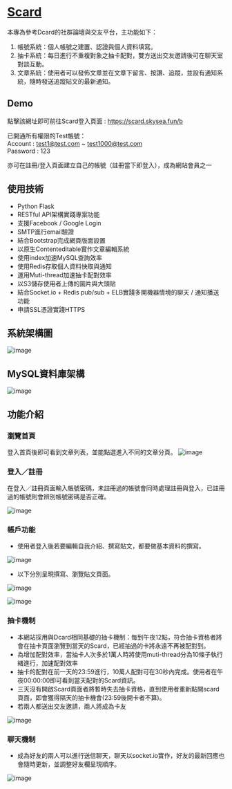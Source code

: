 # [Scard](https://scard.skysea.fun/b)

本專為參考Dcard的社群論壇與交友平台，主功能如下：

1. 帳號系統：個人帳號之建置、認證與個人資料填寫。
2. 抽卡系統：每日進行不重複對象之抽卡配對，雙方送出交友邀請後可在聊天室對談互動。
3. 文章系統：使用者可以發佈文章並在文章下留言、按讚、追蹤，並設有通知系統，隨時發送追蹤貼文的最新通知。

## Demo
點擊該網址即可前往Scard登入頁面 : https://scard.skysea.fun/b

已開通所有權限的Test帳號：</br>
Account : test1@test.com ~ test1000@test.com</br>
Password : 123

亦可在註冊/登入頁面建立自己的帳號（註冊當下即登入），成為網站會員之一

## 使用技術

* Python Flask
* RESTful API架構實踐專案功能
* 支援Facebook / Google Login
* SMTP進行email驗證
* 結合Bootstrap完成網頁版面設置
* 以原生Contenteditable實作文章編輯系統
* 使用index加速MySQL查詢效率
* 使用Redis存取個人資料快取與通知
* 運用Muti-thread加速抽卡配對效率
* 以S3儲存使用者上傳的圖片與大頭貼
* 結合Socket.io + Redis pub/sub + ELB實踐多開機器情境的聊天 / 通知播送功能
* 申請SSL憑證實踐HTTPS

## 系統架構圖

![image](https://user-images.githubusercontent.com/73434165/125689230-d7c18637-3669-42a1-9416-8c690d22273f.png)

## MySQL資料庫架構
![image](https://user-images.githubusercontent.com/73434165/125606523-74c5a56d-2e0e-4e50-a7a1-7f05b5b52178.png)


## 功能介紹

### 瀏覽首頁

登入首頁後即可看到文章列表，並能點選進入不同的文章分頁。
![image](https://user-images.githubusercontent.com/73434165/125607108-6d6180fc-b4a7-48fb-877a-5c476c12e0c4.png)

### 登入／註冊

在登入／註冊頁面輸入帳號密碼，未註冊過的帳號會同時處理註冊與登入，已註冊過的帳號則會辨別帳號密碼是否正確。

![image](https://user-images.githubusercontent.com/73434165/125607300-d8f4d0ec-0f88-45c6-9d75-5c8c66214670.png)

### 帳戶功能

* 使用者登入後若要編輯自我介紹、撰寫貼文，都要做基本資料的撰寫。

![image](https://user-images.githubusercontent.com/73434165/125607552-81825dc6-7ffd-4cce-aa2c-7a294b3ae003.png)

* 以下分別呈現撰寫、瀏覽貼文頁面。
  
![image](https://user-images.githubusercontent.com/73434165/125604268-c49e9ccb-3754-4df7-8feb-2f06577e3444.png)

![image](https://user-images.githubusercontent.com/73434165/125606823-a0f1cc6a-3608-40c3-ba29-eeda3583e46c.png)

### 抽卡機制  

* 本網站採用與Dcard相同基礎的抽卡機制：每到午夜12點，符合抽卡資格者將會在抽卡頁面瀏覽到當天的Scard，已經抽過的卡將永遠不再被配對到。
* 為增加配對效率，當抽卡人次多於1萬人時將使用muti-thread分為10條子執行緒進行，加速配對效率
* 抽卡的配對在前一天的23:59進行，10萬人配對可在30秒內完成。使用者在午夜00:00:00即可看到當天配對的Scard資訊。
* 三天沒有開啟Scard頁面者將暫時失去抽卡資格，直到使用者重新點開scard頁面，即會獲得隔天的抽卡機會(23:59後開卡者不算)。
* 若兩人都送出交友邀請，兩人將成為卡友

![image](https://user-images.githubusercontent.com/73434165/125691939-591113f1-c092-4da2-accc-b4a5040e6c04.png)

### 聊天機制

* 成為好友的兩人可以進行送信聊天，聊天以socket.io實作，好友的最新回應也會隨時更新，並調整好友欄呈現順序。

![image](https://user-images.githubusercontent.com/73434165/125691429-43909640-8b17-4d31-8571-7129958dd6fb.png)
